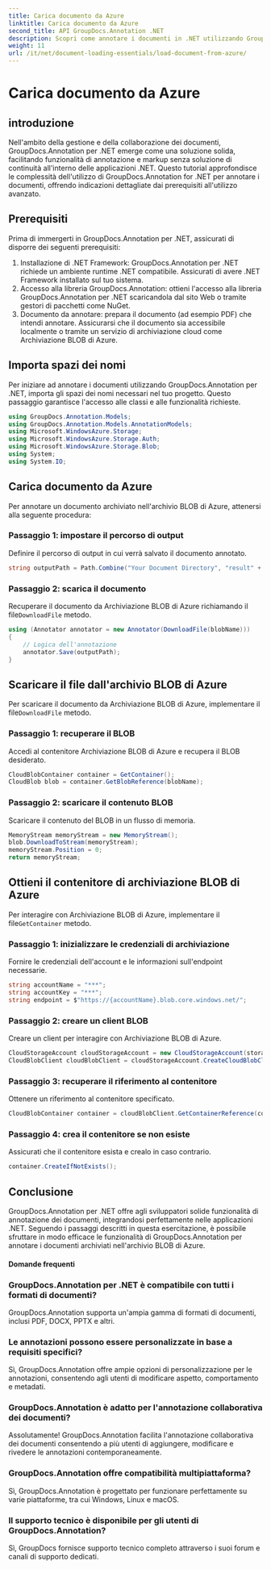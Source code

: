 ```yaml
---
title: Carica documento da Azure
linktitle: Carica documento da Azure
second_title: API GroupDocs.Annotation .NET
description: Scopri come annotare i documenti in .NET utilizzando GroupDocs.Annotation. Esercitazione dettagliata per un'integrazione perfetta con Archiviazione BLOB di Azure.
weight: 11
url: /it/net/document-loading-essentials/load-document-from-azure/
---
```


# Carica documento da Azure

## introduzione
Nell'ambito della gestione e della collaborazione dei documenti, GroupDocs.Annotation per .NET emerge come una soluzione solida, facilitando funzionalità di annotazione e markup senza soluzione di continuità all'interno delle applicazioni .NET. Questo tutorial approfondisce le complessità dell'utilizzo di GroupDocs.Annotation for .NET per annotare i documenti, offrendo indicazioni dettagliate dai prerequisiti all'utilizzo avanzato.
## Prerequisiti
Prima di immergerti in GroupDocs.Annotation per .NET, assicurati di disporre dei seguenti prerequisiti:
1. Installazione di .NET Framework: GroupDocs.Annotation per .NET richiede un ambiente runtime .NET compatibile. Assicurati di avere .NET Framework installato sul tuo sistema.
2. Accesso alla libreria GroupDocs.Annotation: ottieni l'accesso alla libreria GroupDocs.Annotation per .NET scaricandola dal sito Web o tramite gestori di pacchetti come NuGet.
3. Documento da annotare: prepara il documento (ad esempio PDF) che intendi annotare. Assicurarsi che il documento sia accessibile localmente o tramite un servizio di archiviazione cloud come Archiviazione BLOB di Azure.

## Importa spazi dei nomi
Per iniziare ad annotare i documenti utilizzando GroupDocs.Annotation per .NET, importa gli spazi dei nomi necessari nel tuo progetto. Questo passaggio garantisce l'accesso alle classi e alle funzionalità richieste.
```csharp
using GroupDocs.Annotation.Models;
using GroupDocs.Annotation.Models.AnnotationModels;
using Microsoft.WindowsAzure.Storage;
using Microsoft.WindowsAzure.Storage.Auth;
using Microsoft.WindowsAzure.Storage.Blob;
using System;
using System.IO;
```

## Carica documento da Azure
Per annotare un documento archiviato nell'archivio BLOB di Azure, attenersi alla seguente procedura:
### Passaggio 1: impostare il percorso di output
Definire il percorso di output in cui verrà salvato il documento annotato.
```csharp
string outputPath = Path.Combine("Your Document Directory", "result" + Path.GetExtension("input.pdf"));
```
### Passaggio 2: scarica il documento
 Recuperare il documento da Archiviazione BLOB di Azure richiamando il file`DownloadFile` metodo.
```csharp
using (Annotator annotator = new Annotator(DownloadFile(blobName)))
{
    // Logica dell'annotazione
    annotator.Save(outputPath);
}
```
## Scaricare il file dall'archivio BLOB di Azure
 Per scaricare il documento da Archiviazione BLOB di Azure, implementare il file`DownloadFile` metodo.
### Passaggio 1: recuperare il BLOB
Accedi al contenitore Archiviazione BLOB di Azure e recupera il BLOB desiderato.
```csharp
CloudBlobContainer container = GetContainer();
CloudBlob blob = container.GetBlobReference(blobName);
```
### Passaggio 2: scaricare il contenuto BLOB
Scaricare il contenuto del BLOB in un flusso di memoria.
```csharp
MemoryStream memoryStream = new MemoryStream();
blob.DownloadToStream(memoryStream);
memoryStream.Position = 0;
return memoryStream;
```
## Ottieni il contenitore di archiviazione BLOB di Azure
 Per interagire con Archiviazione BLOB di Azure, implementare il file`GetContainer` metodo.
### Passaggio 1: inizializzare le credenziali di archiviazione
Fornire le credenziali dell'account e le informazioni sull'endpoint necessarie.
```csharp
string accountName = "***";
string accountKey = "***";
string endpoint = $"https://{accountName}.blob.core.windows.net/";
```
### Passaggio 2: creare un client BLOB
Creare un client per interagire con Archiviazione BLOB di Azure.
```csharp
CloudStorageAccount cloudStorageAccount = new CloudStorageAccount(storageCredentials, new Uri(endpoint), null, null, null);
CloudBlobClient cloudBlobClient = cloudStorageAccount.CreateCloudBlobClient();
```
### Passaggio 3: recuperare il riferimento al contenitore
Ottenere un riferimento al contenitore specificato.
```csharp
CloudBlobContainer container = cloudBlobClient.GetContainerReference(containerName);
```
### Passaggio 4: crea il contenitore se non esiste
Assicurati che il contenitore esista e crealo in caso contrario.
```csharp
container.CreateIfNotExists();
```

## Conclusione
GroupDocs.Annotation per .NET offre agli sviluppatori solide funzionalità di annotazione dei documenti, integrandosi perfettamente nelle applicazioni .NET. Seguendo i passaggi descritti in questa esercitazione, è possibile sfruttare in modo efficace le funzionalità di GroupDocs.Annotation per annotare i documenti archiviati nell'archivio BLOB di Azure.
#### Domande frequenti
### GroupDocs.Annotation per .NET è compatibile con tutti i formati di documenti?
GroupDocs.Annotation supporta un'ampia gamma di formati di documenti, inclusi PDF, DOCX, PPTX e altri.
### Le annotazioni possono essere personalizzate in base a requisiti specifici?
Sì, GroupDocs.Annotation offre ampie opzioni di personalizzazione per le annotazioni, consentendo agli utenti di modificare aspetto, comportamento e metadati.
### GroupDocs.Annotation è adatto per l'annotazione collaborativa dei documenti?
Assolutamente! GroupDocs.Annotation facilita l'annotazione collaborativa dei documenti consentendo a più utenti di aggiungere, modificare e rivedere le annotazioni contemporaneamente.
### GroupDocs.Annotation offre compatibilità multipiattaforma?
Sì, GroupDocs.Annotation è progettato per funzionare perfettamente su varie piattaforme, tra cui Windows, Linux e macOS.
### Il supporto tecnico è disponibile per gli utenti di GroupDocs.Annotation?
Sì, GroupDocs fornisce supporto tecnico completo attraverso i suoi forum e canali di supporto dedicati.